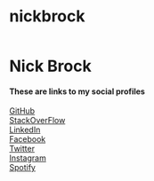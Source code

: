 # nickbrock

<html>
  <head></head>
  <body>
    <header></header>
      <h1> Nick Brock </h1>
      <h4> These are links to my social profiles </h4>
      <p>  <a href="https://github.com/nickbrock"> GitHub </a>
      <br> <a href="https://stackoverflow.com/users/9285440/nicholas-brock"> StackOverFlow </a>
      <br> <a href="https://www.linkedin.com/in/nicholas-brock-8b91b84a/"> LinkedIn </a>
      <br> <a href="https://www.facebook.com/nick.brock89"> Facebook </a>
      <br> <a href="https://twitter.com/NickBrock"> Twitter </a>
      <br> <a href="https://www.instagram.com/nickbrock17/"> Instagram </a>
      <br> <a href="https://open.spotify.com/user/1237215214"> Spotify </a>
      </p>
  </body>
</html>
